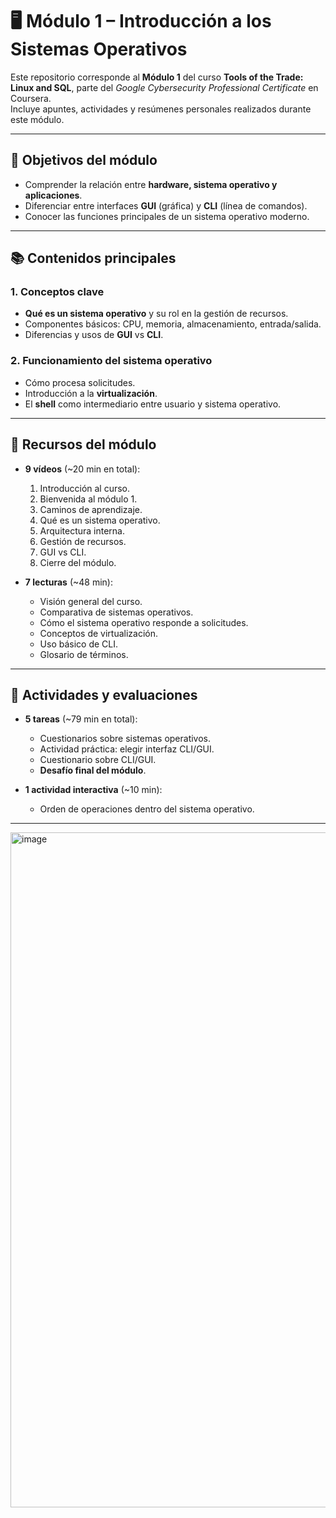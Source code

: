 # 🖥️ Módulo 1 – Introducción a los Sistemas Operativos

Este repositorio corresponde al **Módulo 1** del curso **Tools of the Trade: Linux and SQL**, parte del *Google Cybersecurity Professional Certificate* en Coursera.  
Incluye apuntes, actividades y resúmenes personales realizados durante este módulo.

---

## 🎯 Objetivos del módulo
- Comprender la relación entre **hardware, sistema operativo y aplicaciones**.
- Diferenciar entre interfaces **GUI** (gráfica) y **CLI** (línea de comandos).
- Conocer las funciones principales de un sistema operativo moderno.

---

## 📚 Contenidos principales

### 1. Conceptos clave
- **Qué es un sistema operativo** y su rol en la gestión de recursos.
- Componentes básicos: CPU, memoria, almacenamiento, entrada/salida.
- Diferencias y usos de **GUI** vs **CLI**.

### 2. Funcionamiento del sistema operativo
- Cómo procesa solicitudes.
- Introducción a la **virtualización**.
- El **shell** como intermediario entre usuario y sistema operativo.

---

## 🎥 Recursos del módulo
- **9 vídeos** (~20 min en total):
  1. Introducción al curso.
  2. Bienvenida al módulo 1.
  3. Caminos de aprendizaje.
  4. Qué es un sistema operativo.
  5. Arquitectura interna.
  6. Gestión de recursos.
  7. GUI vs CLI.
  8. Cierre del módulo.

- **7 lecturas** (~48 min):
  - Visión general del curso.
  - Comparativa de sistemas operativos.
  - Cómo el sistema operativo responde a solicitudes.
  - Conceptos de virtualización.
  - Uso básico de CLI.
  - Glosario de términos.

---

## 📝 Actividades y evaluaciones
- **5 tareas** (~79 min en total):
  - Cuestionarios sobre sistemas operativos.
  - Actividad práctica: elegir interfaz CLI/GUI.
  - Cuestionario sobre CLI/GUI.
  - **Desafío final del módulo**.

- **1 actividad interactiva** (~10 min):
  - Orden de operaciones dentro del sistema operativo.

---
<img width="1920" height="1080" alt="image" src="https://github.com/user-attachments/assets/d7a39360-a4eb-4a5a-84ed-0a74c66b0d45" />


